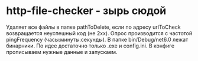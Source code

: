 # http-file-checker - зырь сюдой
Удаляет все файлы в папке pathToDelete, если по адресу urlToCheck возвращается неуспешный код (не 2хх). Опрос производится с частотой pingFrequency (часы:минуты:секунды).
В папке bin/Debug/net6.0 лежат бинарники. По идее достаточно только .exe и config.ini. В конфиге прописываем нужные данные и запускаем. 
